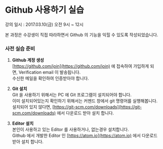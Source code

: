 # Github 사용하기 실습

강의 일시 : 2017.03.10\(금\) 오전 9시 ~ 12시

본 과정은 수강생이 직접 따라하면서 Github 의 기능을 익힐 수 있도록 작성되었습니다.

### **사전 실습 준비**

1. **Github 계정 생성**  
   [https://github.com/join](https://github.com/join) 에 접속하여 가입하게 되면, Verification email 이 발송됩니다.   
   수신한 메일을 확인하여 인증받아야 합니다.

2. **Git 설치**  
   Git 을 사용하기 위해서는 PC 에 Git 프로그램이 설치되어야 합니다.  
   이미 설치되어있는지 확인하기 위해서는 커멘드 창에서 git 명령어를 실행해봅니다.  
   설치되어 있지 않다면, [https://git-scm.com/downloads](https://git-scm.com/downloads) 에서 다운로드 받아 설치 합니다.

3. **Editor 설치**  
   본인이 사용하고 있는 Editor 를 사용하거나, 없는경우 설치합니다.  
   Github 에서 개발한 Editor 인 [https://atom.io](https://atom.io) 에서 다운로드 받아 설치 합니다.



